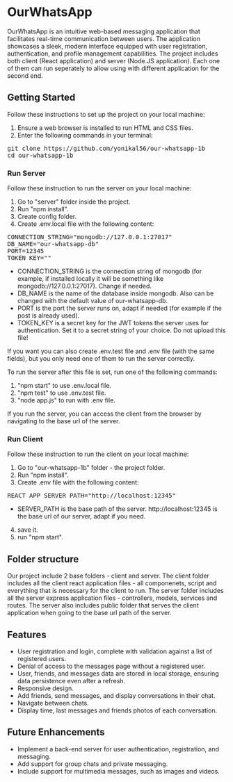 # OurWhatsApp

OurWhatsApp is an intuitive web-based messaging application that facilitates real-time communication between users. The application showcases a sleek, modern interface equipped with user registration, authentication, and profile management capabilities.
The project includes both client (React application) and server (Node.JS application). Each one of them can run seperately to allow using with different application for the second end.

## Getting Started

Follow these instructions to set up the project on your local machine:

1. Ensure a web browser is installed to run HTML and CSS files.
2. Enter the following commands in your terminal:
<pre>
git clone https://github.com/yonikal56/our-whatsapp-1b
cd our-whatsapp-1b
</pre>

### Run Server

Follow these instruction to run the server on your local machine:

1. Go to "server" folder inside the project.
2. Run "npm install".
3. Create config folder.
4. Create .env.local file with the following content:
<pre>
CONNECTION_STRING="mongodb://127.0.0.1:27017"
DB_NAME="our-whatsapp-db"
PORT=12345
TOKEN_KEY=""
</pre>

- CONNECTION_STRING is the connection string of mongodb (for example, if installed locally it will be something like mongodb://127.0.0.1:27017). Change if needed.
- DB_NAME is the name of the database inside mongodb. Also can be changed with the default value of our-whatsapp-db.
- PORT is the port the server runs on, adapt if needed (for example if the post is already used).
- TOKEN_KEY is a secret key for the JWT tokens the server uses for authentication. Set it to a secret string of your choice.
  Do not upload this file!

If you want you can also create .env.test file and .env file (with the same fields), but you only need one of them to run the server correctly.

To run the server after this file is set, run one of the following commands:

1. "npm start" to use .env.local file.
2. "npm test" to use .env.test file.
3. "node app.js" to run with .env file.

If you run the server, you can access the client from the browser by navigating to the base url of the server.

### Run Client

Follow these instruction to run the client on your local machine:

1. Go to "our-whatsapp-1b" folder - the project folder.
2. Run "npm install".
3. Create .env file with the following content:
<pre>
REACT_APP_SERVER_PATH="http://localhost:12345"
</pre>

- SERVER_PATH is the base path of the server. http://localhost:12345 is the base url of our server, adapt if you need.

4. save it.
5. run "npm start".

## Folder structure

Our project include 2 base folders - client and server.
The client folder includes all the client react application files - all componenets, script and everything that is necessary for the client to run.
The server folder includes all the server express application files - controllers, models, services and routes.
The server also includes public folder that serves the client application when going to the base url path of the server.

## Features

- User registration and login, complete with validation against a list of registered users.
- Denial of access to the messages page without a registered user.
- User, friends, and messages data are stored in local storage, ensuring data persistence even after a refresh.
- Responsive design.
- Add friends, send messages, and display conversations in their chat.
- Navigate between chats.
- Display time, last messages and friends photos of each conversation.

## Future Enhancements

- Implement a back-end server for user authentication, registration, and messaging.
- Add support for group chats and private messaging.
- Include support for multimedia messages, such as images and videos.
